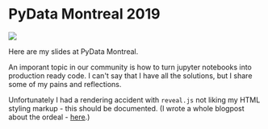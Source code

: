 # PyData Montreal 2019

![](./presentation/images/pyData-Montreal.png)

Here are my slides at PyData Montreal.

An imporant topic in our community is how to turn jupyter notebooks into production ready code. I can't say that I have all the solutions, but I share some of my pains and reflections.

Unfortunately I had a rendering accident with `reveal.js` not liking my HTML styling markup - this should be documented. (I wrote a whole blogpost about the ordeal - [here](https://project-delphi.github.io/blog/jupyter-notebook-vs-html/).)

